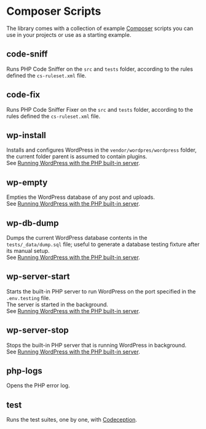 # Composer Scripts
The library comes with a collection of example [Composer](https://getcomposer.org/) scripts you can use in your projects or use as a starting example.

## code-sniff
Runs PHP Code Sniffer on the `src` and `tests` folder, according to the rules defined the `cs-ruleset.xml` file.

## code-fix
Runs PHP Code Sniffer Fixer on the `src` and `tests` folder, according to the rules defined the `cs-ruleset.xml` file.

## wp-install
Installs and configures WordPress in the `vendor/wordpres/wordpress` folder, the current folder parent is assumed to contain plugins.  
See [Running WordPress with the PHP built-in server](Running_WordPress.md).

## wp-empty
Empties the WordPress database of any post and uploads.  
See [Running WordPress with the PHP built-in server](Running_WordPress.md).

## wp-db-dump
Dumps the current WordPress database contents in the `tests/_data/dump.sql` file; useful to generate a database testing fixture after its manual setup.  
See [Running WordPress with the PHP built-in server](Running_WordPress.md).

## wp-server-start
Starts the built-in PHP server to run WordPress on the port specified in the `.env.testing` file.  
The server is started in the background.  
See [Running WordPress with the PHP built-in server](Running_WordPress.md).

## wp-server-stop
Stops the built-in PHP server that is running WordPress in background.  
See [Running WordPress with the PHP built-in server](Running_WordPress.md).

## php-logs
Opens the PHP error log.

## test
Runs the test suites, one by one, with [Codeception](http://codeception.com/ "Codeception - BDD-style PHP testing.").
